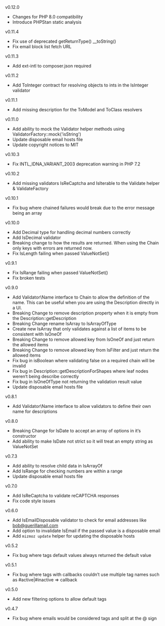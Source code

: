 v0.12.0

- Changes for PHP 8.0 compatibility
- Introduce PHPStan static analysis

v0.11.4

- Fix use of deprecated getReturnType() __toString()
- Fix email block list fetch URL

v0.11.3

- Add ext-intl to composer.json required 

v0.11.2

- Add ToInteger contract for resolving objects to ints in the IsInteger validator

v0.11.1

- Add missing description for the ToModel and ToClass resolvers

v0.11.0

- Add ability to mock the Validator helper methods using ValidatorFactory::mock('isString')
- Update disposable email hosts file
- Update copyright notices to MIT

v0.10.3

- Fix INTL_IDNA_VARIANT_2003 deprecation warning in PHP 7.2

v0.10.2

- Add missing validators IsReCaptcha and IsIterable to the Validate helper & ValidateFactory

v0.10.1

- Fix bug where chained failures would break due to the error message being an array

v0.10.0

- Add Decimal type for handling decimal numbers correctly
- Add IsDecimal validator
- Breaking change to how the results are returned. When using the Chain only keys with errors are returned now.
- Fix IsLength failing when passed ValueNotSet()

v0.9.1

- Fix IsRange failing when passed ValueNotSet()
- Fix broken tests

v0.9.0

- Add Validator\Name interface to Chain to allow the definition of the name. This can be useful
when you are using the Description directly in a UI.
- Breaking Change to remove description property when it is empty from the
Description::getDescription
- Breaking Change rename IsArray to IsArrayOfType
- Create new IsArray that only validates against a list of items to be consistent with IsOneOf
- Breaking Change to remove allowed key from IsOneOf and just return the allowed items
- Breaking Change to remove allowed key from IsFilter and just return the allowed items
- Fix bug in isBoolean where validating false on a required chain will be invalid
- Fix bug in Description::getDescriptionForShapes where leaf nodes weren‘t being describe correctly
- Fix bug in IsOneOfType not returning the validation result value
- Update disposable email hosts file

v0.8.1

- Add Validator\Name interface to allow validators to define their own name for descriptions

v0.8.0

- Breaking Change for IsDate to accept an array of options in it‘s constructor
- Add ability to make IsDate not strict so it will treat an empty string as ValueNotSet

v0.7.3

- Add ability to resolve child data in IsArrayOf
- Add IsRange for checking numbers are within a range
- Update disposable email hosts file

v0.7.0

- Add IsReCaptcha to validate reCAPTCHA responses
- Fix code style issues

v0.6.0

- Add IsEmailDisposable validator to check for email addresses like bob@guerillamail.com
- Add option to invalidate IsEmail if the passed value is a disposable email
- Add `mizmoz update` helper for updating the disposable hosts  

v0.5.2

- Fix bug where tags default values always returned the default value

v0.5.1

- Fix bug where tags with callbacks couldn’t use multiple tag names such as #active|#inactive => callback

v0.5.0

- Add new filtering options to allow default tags

v0.4.7

- Fix bug where emails would be considered tags and split at the @ sign